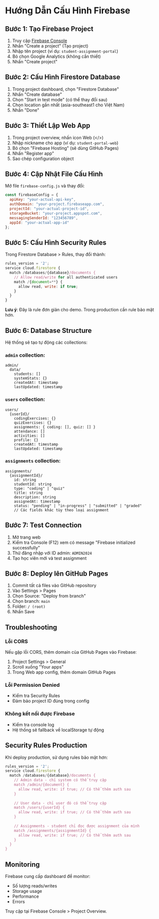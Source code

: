 # Hướng Dẫn Cấu Hình Firebase

## Bước 1: Tạo Firebase Project

1. Truy cập [Firebase Console](https://console.firebase.google.com/)
2. Nhấn "Create a project" (Tạo project)
3. Nhập tên project (ví dụ: `student-assignment-portal`)
4. Bỏ chọn Google Analytics (không cần thiết)
5. Nhấn "Create project"

## Bước 2: Cấu Hình Firestore Database

1. Trong project dashboard, chọn "Firestore Database"
2. Nhấn "Create database"
3. Chọn "Start in test mode" (có thể thay đổi sau)
4. Chọn location gần nhất (asia-southeast1 cho Việt Nam)
5. Nhấn "Done"

## Bước 3: Thiết Lập Web App

1. Trong project overview, nhấn icon Web (</>)
2. Nhập nickname cho app (ví dụ: `student-portal-web`)
3. Bỏ chọn "Firebase Hosting" (sẽ dùng GitHub Pages)
4. Nhấn "Register app"
5. Sao chép configuration object

## Bước 4: Cập Nhật File Cấu Hình

Mở file `firebase-config.js` và thay đổi:

```javascript
const firebaseConfig = {
  apiKey: "your-actual-api-key",
  authDomain: "your-project.firebaseapp.com", 
  projectId: "your-actual-project-id",
  storageBucket: "your-project.appspot.com",
  messagingSenderId: "123456789",
  appId: "your-actual-app-id"
};
```

## Bước 5: Cấu Hình Security Rules

Trong Firestore Database > Rules, thay đổi thành:

```javascript
rules_version = '2';
service cloud.firestore {
  match /databases/{database}/documents {
    // Allow read/write for all authenticated users
    match /{document=**} {
      allow read, write: if true;
    }
  }
}
```

**Lưu ý**: Đây là rule đơn giản cho demo. Trong production cần rule bảo mật hơn.

## Bước 6: Database Structure

Hệ thống sẽ tạo tự động các collections:

### `admin` collection:
```
admin/
  data/
    students: []
    systemStats: {}
    createdAt: timestamp
    lastUpdated: timestamp
```

### `users` collection:
```
users/
  {userId}/
    codingExercises: {}
    quizExercises: {}
    assignments: { coding: [], quiz: [] }
    attendance: []
    activities: []
    profile: {}
    createdAt: timestamp
    lastUpdated: timestamp
```

### `assignments` collection:
```
assignments/
  {assignmentId}/
    id: string
    studentId: string
    type: "coding" | "quiz"
    title: string
    description: string
    assignedAt: timestamp
    status: "pending" | "in-progress" | "submitted" | "graded"
    // Các fields khác tùy theo loại assignment
```

## Bước 7: Test Connection

1. Mở trang web
2. Kiểm tra Console (F12) xem có message "Firebase initialized successfully"
3. Thử đăng nhập với ID admin: `ADMIN2024`
4. Tạo học viên mới và test assignment

## Bước 8: Deploy lên GitHub Pages

1. Commit tất cả files vào GitHub repository
2. Vào Settings > Pages
3. Chọn Source: "Deploy from branch"
4. Chọn branch: `main`
5. Folder: `/ (root)`
6. Nhấn Save

## Troubleshooting

### Lỗi CORS
Nếu gặp lỗi CORS, thêm domain của GitHub Pages vào Firebase:
1. Project Settings > General
2. Scroll xuống "Your apps"
3. Trong Web app config, thêm domain GitHub Pages

### Lỗi Permission Denied
- Kiểm tra Security Rules
- Đảm bảo project ID đúng trong config

### Không kết nối được Firebase
- Kiểm tra console log
- Hệ thống sẽ fallback về localStorage tự động

## Security Rules Production

Khi deploy production, sử dụng rules bảo mật hơn:

```javascript
rules_version = '2';
service cloud.firestore {
  match /databases/{database}/documents {
    // Admin data - chỉ system có thể truy cập
    match /admin/{document} {
      allow read, write: if true; // Có thể thêm auth sau
    }
    
    // User data - chỉ user đó có thể truy cập
    match /users/{userId} {
      allow read, write: if true; // Có thể thêm auth sau
    }
    
    // Assignments - student chỉ đọc được assignment của mình
    match /assignments/{assignmentId} {
      allow read, write: if true; // Có thể thêm auth sau
    }
  }
}
```

## Monitoring

Firebase cung cấp dashboard để monitor:
- Số lượng reads/writes
- Storage usage
- Performance
- Errors

Truy cập tại Firebase Console > Project Overview.